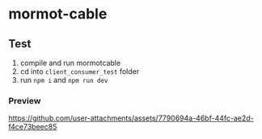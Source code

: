 # mormot-cable

## Test

1. compile and run mormotcable
2. cd into `client_consumer_test` folder
3. run `npm i` and `npm run dev`


### Preview

https://github.com/user-attachments/assets/7790694a-46bf-44fc-ae2d-f4ce73beec85

